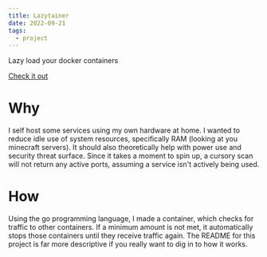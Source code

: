 ```yaml
---
title: Lazytainer
date: 2022-09-21
tags:
  - project
---
```


Lazy load your docker containers

[Check it out](https://github.com/vmorganp/Lazytainer)

# Why

I self host some services using my own hardware at home. I wanted to reduce idle use of system resources, specifically RAM (looking at you minecraft servers). It should also theoretically help with power use and security threat surface. Since it takes a moment to spin up, a cursory scan will not return any active ports, assuming a service isn't actively being used.

# How

Using the go programming language, I made a container, which checks for traffic to other containers. If a minimum amount is not met, it automatically stops those containers until they receive traffic again. The README for this project is far more descriptive if you really want to dig in to how it works.
